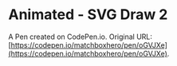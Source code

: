 # Animated - SVG Draw 2

A Pen created on CodePen.io. Original URL: [https://codepen.io/matchboxhero/pen/oGVJXe](https://codepen.io/matchboxhero/pen/oGVJXe).

